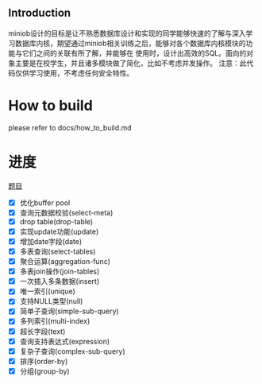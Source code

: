 ## Introduction
miniob设计的目标是让不熟悉数据库设计和实现的同学能够快速的了解与深入学习数据库内核，期望通过miniob相关训练之后，能够对各个数据库内核模块的功能与它们之间的关联有所了解，并能够在
使用时，设计出高效的SQL。面向的对象主要是在校学生，并且诸多模块做了简化，比如不考虑并发操作。
注意：此代码仅供学习使用，不考虑任何安全特性。

# How to build
please refer to docs/how_to_build.md

# 进度
[题目](https://oceanbase-partner.github.io/lectures-on-dbms-implementation/miniob-topics)
- [x] 优化buffer pool
- [x] 查询元数据校验(select-meta)
- [x] drop table(drop-table)
- [x] 实现update功能(update)
- [x] 增加date字段(date)
- [x] 多表查询(select-tables)
- [x] 聚合运算(aggregation-func)
- [x] 多表join操作(join-tables)
- [x] 一次插入多条数据(insert)
- [x] 唯一索引(unique)
- [x] 支持NULL类型(null)
- [x] 简单子查询(simple-sub-query)
- [x] 多列索引(multi-index)
- [x] 超长字段(text)
- [x] 查询支持表达式(expression)
- [x] 复杂子查询(complex-sub-query)
- [x] 排序(order-by)
- [x] 分组(group-by)
